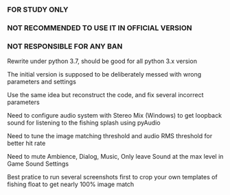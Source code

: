 ### FOR STUDY ONLY
### NOT RECOMMENDED TO USE IT IN OFFICIAL VERSION
### NOT RESPONSIBLE FOR ANY BAN

Rewrite under python 3.7, should be good for all python 3.x version

The initial version is supposed to be deliberately messed with wrong parameters and settings

Use the same idea but reconstruct the code, and fix several incorrect parameters

Need to configure audio system with Stereo Mix (Windows) to get loopback sound for listening to the fishing splash using pyAudio

Need to tune the image matching threshold and audio RMS threshold for better hit rate

Need to mute Ambience, Dialog, Music, Only leave Sound at the max level in Game Sound Settings

Best pratice to run several screenshots first to crop your own templates of fishing float to get nearly 100% image match
